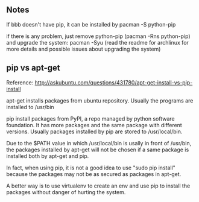 Notes
-------------

If bbb doesn't have pip, it can be installed by 
	pacman -S python-pip

if there is any problem, just remove python-pip (pacman -Rns python-pip)
and upgrade the system: pacman -Syu (read the readme for archlinux for more details and possible issues about upgrading the system)


pip vs apt-get
--------------------

Reference: http://askubuntu.com/questions/431780/apt-get-install-vs-pip-install

apt-get installs packages from ubuntu repository. 
Usually the programs are installed to /usr/bin

pip install packages from PyPI, a repo managed by python software foundation.
It has more packages and the same package with different versions.
Usually packages installed by pip are stored to /usr/local/bin.

Due to the $PATH value in which /usr/local/bin is usally in front of /usr/bin,
the packages installed by apt-get will not be chosen if a same package is installed both by apt-get and pip.

In fact, when using pip, it is not a good idea to use "sudo pip install" because the packages may not be as secured as packages in apt-get.

A better way is to use virtualenv to create an env and use pip to install the packages without danger of hurting the system.
